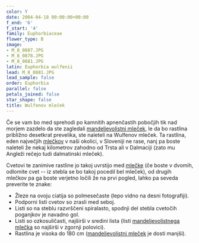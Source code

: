 ```yaml
---
color: Y
date: 2004-04-18 00:00:00+00:00
f_end: '6'
f_start: '4'
family: Euphorbiaceae
flower_type: B
image:
- M_8_0887.JPG
- M_8_0878.JPG
- M_8_0881.JPG
latin: Euphorbia wulfenii
lead: M_8_0881.JPG
lead_sample: false
order: Euphorbia
parallel: false
petals_joined: false
star_shape: false
title: Wulfenov mleček
---
```

Če se vam bo med sprehodi po kamnitih apnenčastih pobočjih tik nad morjem zazdelo da ste zagledali [mandeljevolistni mleček](../euphorbiaamygdaloides/), le da bo rastlina približno desetkrat prevelika, ste naleteli na Wulfenov mleček. Ta rastlina, eden največjih [mlečkov](../genus/euphorbia/) v naši okolici, v Sloveniji ne rase, nanj pa boste naleteli že nekaj kilometrov zahodno od Trsta ali v Dalmaciji (zato mu Angleži rečejo tudi dalmatinski mleček).

Cvetovi te zanimive rastline jo takoj uvrstijo med [mlečke](../genus/euphorbia/) (če boste v dvomih, odlomite cvet -- iz stebla se bo takoj pocedil bel mleček), od drugih mlečkov pa ga boste verjetno ločili že na prvi pogled, lahko pa seveda preverite te znake:

-   Žleze na ovoju ciatija so polmesečaste (lepo vidno na desni fotografiji).
-   Podporni listi cvetov so zrasli med seboj.
-   Listi so na steblu razvrščeni spiralasto, spodnji del stebla cvetočih poganjkov je navadno gol.
-   Listi so ozkosuličasti, najširši v sredini lista (listi [mandeljevolistnega mlečka](../euphorbiaamygdaloides/) so najširši v zgornji polovici).
-   Rastlina je visoka do 180 cm ([mandeljevolistni mleček](../euphorbiaamygdaloides/) je dosti manjši).
